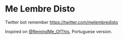 # Me Lembre Disto

Twitter bot remember https://twitter.com/melembredisto

Inspired on [@RemindMe_OfThis](https://twitter.com/RemindMe_OfThis), Portuguese version.

<!--
references
- https://github.com/shalvah/RemindMeOfThisTweet
- https://flask.palletsprojects.com/en/2.2.x/quickstart/#a-minimal-application

TODO
read
- https://www.phind.com/search?cache=b15dc6f8-c398-4ead-b4b8-24fc2c297934
-
 -->
